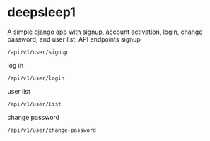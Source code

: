 # deepsleep1

A simple django app with signup, account activation, login, change password, and user list.
API endpoints
signup
```
/api/v1/user/signup
```
log in
```
/api/v1/user/login
```
user list
```
/api/v1/user/list
```
change password
```
/api/v1/user/change-password
```
